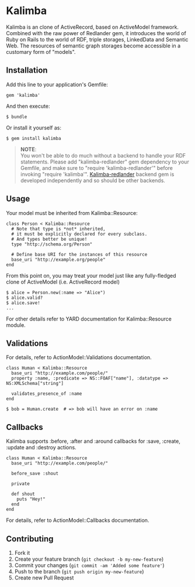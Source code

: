 # Kalimba

Kalimba is an clone of ActiveRecord, based on ActiveModel framework.
Combined with the raw power of Redlander gem, it introduces the world of Ruby on Rails
to the world of RDF, triple storages, LinkedData and Semantic Web.
The resources of semantic graph storages become accessible in a customary form of "models".

## Installation

Add this line to your application's Gemfile:

    gem 'kalimba'

And then execute:

    $ bundle

Or install it yourself as:

    $ gem install kalimba

> **NOTE**:<br/>
> You won't be able to do much without a backend to handle your RDF statements.
> Please add "kalimba-redlander" gem dependency to your Gemfile, and make sure
> to "require 'kalimba-redlander'" before invoking "require 'kalimba'".
> [Kalimba-redlander](https://github.com/cordawyn/kalimba-redlander) backend gem
> is developed independently and so should be other backends.

## Usage

Your model must be inherited from Kalimba::Resource:

    class Person < Kalimba::Resource
      # Note that type is *not* inherited,
      # it must be explicitly declared for every subclass.
      # And types better be unique!
      type "http://schema.org/Person"

      # Define base URI for the instances of this resource
      base_uri "http://example.org/people"
    end

From this point on, you may treat your model just like
any fully-fledged clone of ActiveModel (i.e. ActiveRecord model)

    $ alice = Person.new(:name => "Alice")
    $ alice.valid?
    $ alice.save!
    ...

For other details refer to YARD documentation for Kalimba::Resource module.

## Validations

For details, refer to ActionModel::Validations documentation.

    class Human < Kalimba::Resource
      base_uri "http://example.com/people/"
      property :name, :predicate => NS::FOAF["name"], :datatype => NS:XMLSchema["string"]

      validates_presence_of :name
    end

    $ bob = Human.create  # => bob will have an error on :name

## Callbacks

Kalimba supports :before, :after and :around callbacks for :save, :create, :update and
:destroy actions.

    class Human < Kalimba::Resource
      base_uri "http://example.com/people/"

      before_save :shout

      private

      def shout
        puts "Hey!"
      end
    end

For details, refer to ActionModel::Callbacks documentation.

## Contributing

1. Fork it
2. Create your feature branch (`git checkout -b my-new-feature`)
3. Commit your changes (`git commit -am 'Added some feature'`)
4. Push to the branch (`git push origin my-new-feature`)
5. Create new Pull Request

